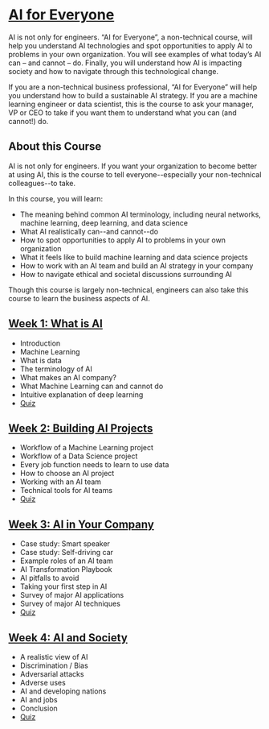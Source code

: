 # [AI for Everyone](https://www.coursera.org/learn/ai-for-everyone)
AI is not only for engineers. “AI for Everyone”, a non-technical course, will help you understand AI technologies and spot opportunities to apply AI to problems in your own organization. You will see examples of what today’s AI can – and cannot – do. Finally, you will understand how AI is impacting society and how to navigate through this technological change.

If you are a non-technical business professional, “AI for Everyone” will help you understand how to build a sustainable AI strategy. If you are a machine learning engineer or data scientist, this is the course to ask your manager, VP or CEO to take if you want them to understand what you can (and cannot!) do.

## About this Course
AI is not only for engineers. If you want your organization to become better at using AI, this is the course to tell everyone--especially your non-technical colleagues--to take. 

In this course, you will learn:
- The meaning behind common AI terminology, including neural networks, machine learning, deep learning, and data science
- What AI realistically can--and cannot--do
- How to spot opportunities to apply AI to problems in your own organization
- What it feels like to build machine learning and data science projects
- How to work with an AI team and build an AI strategy in your company
- How to navigate ethical and societal discussions surrounding AI

Though this course is largely non-technical, engineers can also take this course to learn the business aspects of AI.

## [Week 1: What is AI](https://github.com/Ryota-Kawamura/AI-for-Everyone/blob/main/Week-1/Week-1_Lecture-Note.pdf)
- Introduction
- Machine Learning
- What is data
- The terminology of AI
- What makes an AI company?
- What Machine Learning can and cannot do
- Intuitive explanation of deep learning
- [Quiz](https://github.com/Ryota-Kawamura/AI-for-Everyone/blob/main/Week-1/Week-1_Quiz.md)

## [Week 2: Building AI Projects](https://github.com/Ryota-Kawamura/AI-for-Everyone/blob/main/Week-2/Week-2_Lecture-Note.pdf)
- Workflow of a Machine Learning project
- Workflow of a Data Science project
- Every job function needs to learn to use data
- How to choose an AI project
- Working with an AI team
- Technical tools for AI teams
- [Quiz](https://github.com/Ryota-Kawamura/AI-for-Everyone/blob/main/Week-2/Week-2_Quiz.md)

## [Week 3: AI in Your Company](https://github.com/Ryota-Kawamura/AI-for-Everyone/blob/main/Week-3/Week-3_Lecture-Note.pdf)
- Case study: Smart speaker
- Case study: Self-driving car
- Example roles of an AI team
- AI Transformation Playbook
- AI pitfalls to avoid
- Taking your first step in AI
- Survey of major AI applications
- Survey of major AI techniques
- [Quiz](https://github.com/Ryota-Kawamura/AI-for-Everyone/blob/main/Week-3/Week-3_Quiz.md)

## [Week 4: AI and Society](https://github.com/Ryota-Kawamura/AI-for-Everyone/blob/main/Week-4/Week-4_Lecture-Note.pdf)
- A realistic view of AI
- Discrimination / Bias
- Adversarial attacks
- Adverse uses
- AI and developing nations
- AI and jobs
- Conclusion
- [Quiz](https://github.com/Ryota-Kawamura/AI-for-Everyone/blob/main/Week-4/Week-4_Quiz.md)

